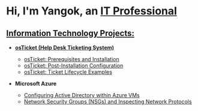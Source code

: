 <h1> Hi, I'm Yangok, an <a href="https://www.linkedin.com/in/yangok-l-wur-589025b1/">IT Professional </h1>

<h2> Information Technology Projects:</h2>

- <b>osTicket (Help Desk Ticketing System)</b>
  - [osTicket: Prerequisites and Installation](https://github.com/YangLwur/YangLwur/osticket-prereqs)
  - [osTicket: Post-Installation Configuration](https://github.com/YangLwur/YangLwur/post-install-config)
  - [osTicket: Ticket Lifecycle Examples](https://github.com/YangLwur/YangLwur/ticket-lifecycle)
  
- <b>Microsoft Azure</b>
  - [Configuring Active Directory within Azure VMs](https://github.com/YangLwur/YangLwur/configure-ad)
  - [Network Security Groups (NSGs) and Inspecting Network Protocols](https://github.com/YangLwur/YangLwur/azure-network-protocols)



